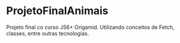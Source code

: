 # ProjetoFinalAnimais
Projeto final co curso JS6+ Origamid. Utilizando conceitos de Fetch, classes, entre outras tecnologias. 
